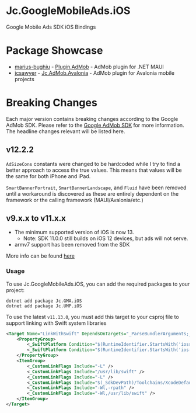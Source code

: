 # Jc.GoogleMobileAds.iOS

Google Mobile Ads SDK iOS Bindings

# Package Showcase

- [marius-bughiu](https://github.com/marius-bughiu) - [Plugin.AdMob](https://github.com/marius-bughiu/Plugin.AdMob) - AdMob plugin for .NET MAUI
- [jcsawyer](https://github.com/jcsawyer) - [Jc.AdMob.Avalonia](https://github.com/jcsawyer/Jc.AdMob.Avalonia) - AdMob plugin for Avalonia mobile projects

# Breaking Changes

Each major version contains breaking changes according to the Google AdMob SDK. Please refer to the [Google AdMob SDK](https://developers.google.com/admob/ios/release-notes) for more information.
The headline changes relevant will be listed here.

## v12.2.2
`AdSizeCons` constants were changed to be hardcoded while I try to find a better approach to access the true values.
This means that values will be the same for both iPhone and iPad.

`SmartBannerPortrait`, `SmartBannerLandscape`, and `Fluid` have been removed until a workaround is discovered as these are entirely dependent on the framework or the calling framework (MAUI/Avalonia/etc.)

## v9.x.x to v11.x.x

- The minimum supported version of iOS is now 13.
  - Note: SDK 11.0.0 still builds on iOS 12 devices, but ads will not serve.
- armv7 support has been removed from the SDK

More info can be found [here](https://developers.google.com/admob/ios/migration#migrate_from_v9_to_v10)

### Usage

To use Jc.GoogleMobileAds.iOS, you can add the required packages to your project:

```
dotnet add package Jc.GMA.iOS
dotnet add package Jc.UMP.iOS
```

To use the latest `v11.13.0`, you must add this target to your csproj file to support linking with Swift system libraries

```xml
<Target Name="LinkWithSwift" DependsOnTargets="_ParseBundlerArguments;_DetectSdkLocations" BeforeTargets="_LinkNativeExecutable">
    <PropertyGroup>
        <_SwiftPlatform Condition="$(RuntimeIdentifier.StartsWith('iossimulator-'))">iphonesimulator</_SwiftPlatform>
        <_SwiftPlatform Condition="$(RuntimeIdentifier.StartsWith('ios-'))">iphoneos</_SwiftPlatform>
    </PropertyGroup>
    <ItemGroup>
        <_CustomLinkFlags Include="-L" />
        <_CustomLinkFlags Include="/usr/lib/swift" />
        <_CustomLinkFlags Include="-L" />
        <_CustomLinkFlags Include="$(_SdkDevPath)/Toolchains/XcodeDefault.xctoolchain/usr/lib/swift/$(_SwiftPlatform)" />
        <_CustomLinkFlags Include="-Wl,-rpath" />
        <_CustomLinkFlags Include="-Wl,/usr/lib/swift" />
    </ItemGroup>
</Target>
```
